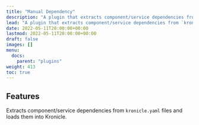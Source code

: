 ```yaml
---
title: "Manual Dependency"
description: "A plugin that extracts component/service dependencies from kronicle.yaml files and loads them into Kronicle."
lead: "A plugin that extracts component/service dependencies from `kronicle.yaml` files and loads them into Kronicle."
date: 2022-05-11T20:00:00+00:00
lastmod: 2022-05-11T20:00:00+00:00
draft: false
images: []
menu:
  docs:
    parent: "plugins"
weight: 413
toc: true
---
```


## Features

Extracts component/service dependencies from `kronicle.yaml` files and loads them into Kronicle.
